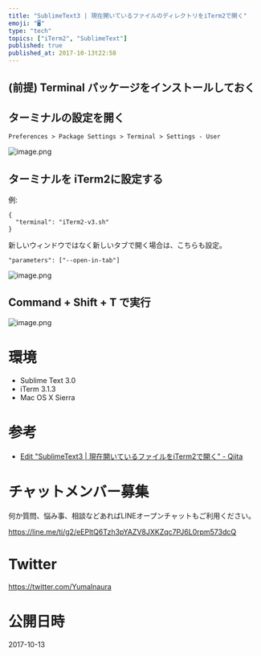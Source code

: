 ```yaml
---
title: "SublimeText3 | 現在開いているファイルのディレクトリをiTerm2で開く"
emoji: "🖥"
type: "tech"
topics: ["iTerm2", "SublimeText"]
published: true
published_at: 2017-10-13t22:58
---
```


## (前提) Terminal パッケージをインストールしておく

## ターミナルの設定を開く

`Preferences > Package Settings > Terminal > Settings - User`

![image.png](https://qiita-image-store.s3.amazonaws.com/0/89618/3530f249-9632-4468-e645-3c1c7e4d1011.png)

## ターミナルを iTerm2に設定する

例:

```
{
  "terminal": "iTerm2-v3.sh"
}
```

新しいウィンドウではなく新しいタブで開く場合は、こちらも設定。

```
"parameters": ["--open-in-tab"]
```


![image.png](https://qiita-image-store.s3.amazonaws.com/0/89618/9afc6578-a23b-8f31-dd49-aa1f36d9ad31.png)

## Command + Shift + T で実行

![image.png](https://qiita-image-store.s3.amazonaws.com/0/89618/73a40eec-16c0-cdd4-bf60-c533af301b41.png)

# 環境

- Sublime Text 3.0
- iTerm 3.1.3
- Mac OS X Sierra

# 参考

- [Edit "SublimeText3 | 現在開いているファイルをiTerm2で開く" - Qiita](https://qiita.com/drafts/dbef9d9a09b5498968d3/edit)








<!-- Update From Qiita API -->

# チャットメンバー募集


何か質問、悩み事、相談などあればLINEオープンチャットもご利用ください。

https://line.me/ti/g2/eEPltQ6Tzh3pYAZV8JXKZqc7PJ6L0rpm573dcQ





# Twitter


https://twitter.com/YumaInaura


<!-- Update From Qiita API -->



# 公開日時

2017-10-13
